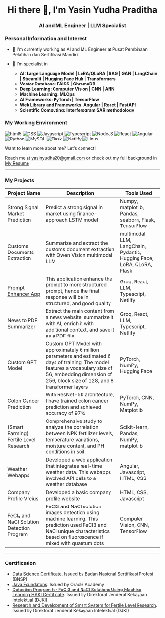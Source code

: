 <h1 align="center"><b>Hi there 👋, I'm Yasin Yudha Praditha</b></h1>

<h3 align="center"><b>AI and ML Engineer | LLM Specialist</b></h3>

<h3>Personal Information and Interest</h3>

- 🔭 I'm currently working as AI and ML Engineer at Pusat Pembinaan Pelatihan dan Sertifikasi Mandiri
- 🧠 I’m specialist in

  - **AI: Large Language Model | LoRA/QLoRA | RAG | GAN | LangChain | Streamlit | Hugging Face Hub | Transformers**
  - **Vector Database: FAISS | ChromaDB**
  - **Deep Learning: Computer Vision | CNN | ANN**
  - **Machine Learning: MLOps**
  - **AI Frameworks: PyTorch | TensorFlow**
  - **Web Library and Frameworks: Angular | React | FastAPI**
  - **Scientific Computing: Interferogram SAR methodology**

<h3>My Working Environment</h3>
<p>
  <img alt="html5" src="https://img.shields.io/badge/-HTML5-E34F26?style=flat-square&logo=html5&logoColor=white" />
  <img alt="CSS" src="https://img.shields.io/badge/CSS-563d7c?&style=flat&logo=css3&logoColor=white" />
  <img alt="Javascript" src="https://img.shields.io/badge/JavaScript-323330?style=flat&logo=javascript&logoColor=F7DF1E" />
  <img alt="Typescript" src="https://img.shields.io/badge/TypeScript-3178C6?style=flat&logo=typescript&logoColor=white" />
  <img alt="NodeJS" src="https://img.shields.io/badge/Node.js-339933?style=flat&logo=node.js&logoColor=white" />
  <img alt="React" src="https://img.shields.io/badge/React-61DAFB?style=flat&logo=react&logoColor=black" />
  <img alt="Angular" src="https://img.shields.io/badge/Angular-0F0F11?style=flat&logo=angular&logoColor=white" />
  <img alt="Python" src="https://img.shields.io/badge/Python-3776AB?style=flat&logo=python&logoColor=white" />
  <img alt="MySQL" src="https://img.shields.io/badge/MySQL-4479A1?style=flat&logo=mysql&logoColor=white" />
  <img alt="Flask" src="https://img.shields.io/badge/Flask-000000?style=flat&logo=flask&logoColor=white" />
  <img alt="Netlify" src="https://img.shields.io/badge/Netlify-00C7B7?style=flat&logo=netlify&logoColor=white" />
  <img alt="Linux" src="https://img.shields.io/badge/Linux-FCC624?style=flat&logo=linux&logoColor=black" />
</p>

Want to learn more about me? Let’s connect!

Reach me at yasinyudha20@gmail.com or check out my full background in [My Resume](https://drive.google.com/file/d/1hsrA_AVvdhUhk5OyWo4LXRWMCqCcR_OZ/view?usp=drive_link)

---

<h3>My Projects</h3>

| Project Name | Description | Tools Used |
|--------------|-------------|------------|
| Strong Signal Market Prediction | Predict a strong signal in market using finance-approach LSTM model | Numpy, matplotlib, Pandas, seaborn, Flask, TensorFlow |
| Customs Documents Extraction | Summarize and extract the customs document extraction with Qwen Vision multimodal LLM | multimodal LLM, LangChain, Pydantic, Hugging Face, LoRA, QLoRA, Flask |
| [Prompt Enhancer App](https://github.com/Yasinyudha/json-enhancer-app.git) | This application enhance the prompt to more structured prompt, hence the final response will be in structured, and good quality | Groq, React, LLM, Typescript, Netlify |
| News to PDF Summarizer | Extract the main content from a news website, summarize it with AI, enrich it with additional context, and save it as a PDF file | Groq, React, LLM, Typescript, Netlify |
| Custom GPT Model | Custom GPT Model with approximately 6 million parameters and estimated 6 days of training. The model features a vocabulary size of 56, embedding dimension of 256, block size of 128, and 8 transformer layers | PyTorch, NumPy, Hugging Face |
| Colon Cancer Prediction | With ResNet-50 architecture, I have trained colon cancer prediction and achieved accuracy of 97% | PyTorch, CNN, NumPy, Matplotlib |
| (Smart Farming) Fertile Level Research | Comprehensive study to analyze the correlation between NPK fertilizer levels, temperature variations, moisture content, and PH conditions in soil | Scikit-learn, Pandas, NumPy, matplotlib |
| Weather Webapps | Developed a web application that integrates real-time weather data. This webapps involved API calls to a weather database | Angular, Javascript, HTML, CSS |
| Company Profile Vreius | Developed a basic company profile website | HTML, CSS, Javascript |
| FeCl₃ and NaCl Solution Detection Program | FeCl3 and NaCl solution images detection using machine learning. This prediction used FeCl3 and NaCl unique characteristics based on fluoroscence if mixed with quantum dots | Computer Vision, CNN, TensorFlow |

---

<h3>Certification</h3>

- [Data Science Certificate](https://drive.google.com/file/d/1wnoYA4Bgt4rfsFal45OER3A-cAdTHVmH/view?usp=sharing). Issued by Badan Nasional Sertifikasi Profesi (BNSP)
- [Java Foundatons](https://drive.google.com/file/d/1wnoYA4Bgt4rfsFal45OER3A-cAdTHVmH/view?usp=sharing). Issued by Oracle Academy
- [Detection Program for FeCl3 and NaCl Solutions Using Machine Learning HAKI Certificate](https://drive.google.com/file/d/1wnoYA4Bgt4rfsFal45OER3A-cAdTHVmH/view?usp=sharing). Issued by Direktorat Jenderal Kekayaan Intelektual (DJKI)
- [Research and Development of Smart System for Fertile Level Research](https://drive.google.com/file/d/1wnoYA4Bgt4rfsFal45OER3A-cAdTHVmH/view?usp=sharing). Issued by Direktorat Jenderal Kekayaan Intelektual (DJKI)

